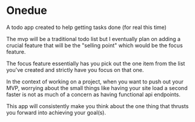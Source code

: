 # Onedue

A todo app created to help getting tasks done (for real this time)

The mvp will be a traditional todo list but I eventually plan on
adding a crucial feature that will be the "selling point" which
would be the focus feature.

The focus feature essentially has you pick out the one item
from the list you've created and strictly have you focus on that
one. 

In the context of working on a project, when you want to push
out your MVP, worrying about the small things like having your
site load a second faster is not as much of a concern as having
functional api endpoints. 

This app will consistently make you think about the one thing that
thrusts you forward into achieving your goal(s).